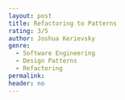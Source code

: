 ```yaml
---
layout: post
title: Refactoring to Patterns
rating: 3/5
author: Joshua Kerievsky
genre:
  - Software Engineering
  - Design Patterns
  - Refactoring
permalink:
header: no
---
```

